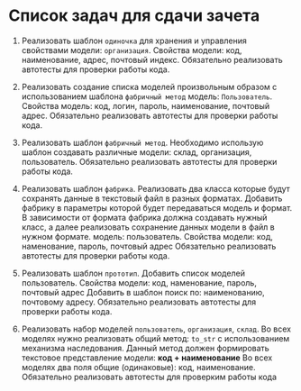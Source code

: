 # Список задач для сдачи зачета

1. Реализовать шаблон `одиночка` для хранения и управления свойствами модели: `организация`. Свойства модели: код, наименование, адрес, почтовый индекс.
Обязательно реализовать автотесты для проверки работы кода.

2. Реализовать создание списка моделей произвольным образом с использованием шаблона `фабричный метод` 
модель: `Пользователь`. Свойства модель: код, логин, пароль, наименование, почтовый адрес.
Обязательно реализовать автотесты для проверки работы кода.

3. Реализовать шаблон `фабричный метод`. Необходимо использую шаблон создавать различные модели: склад, организация, пользователь.
Обязательно реализовать автотесты для проверки работы кода.

4. Реализовать шаблон `фабрика`. Реализовать два класса которые будут сохранять данные в текстовый файл в разных форматах. Добавить
фабрику в параметры которой будет передаваться модель и формат. В зависимости от формата фабрика должна создавать нужный класс, а далее
реализовать сохранение данных модели в файл в нужном формате. модель: пользователь. Свойства модели: код, наменование, пароль, почтовый адрес
Обязательно реализовать автотесты для проверки работы кода.

5. Реализовать шаблон `прототип`. Добавить список моделей пользователь. Свойства модели: код, наменование, пароль, почтовый адрес
Добавить в шаблон поиск по: наименованию, почтовому адресу.
Обязательно реализовать автотесты для проверки работы кода.

6. Реализовать набор моделей `пользователь`, `организация`, `склад`. Во всех моделях нужно реализовать общий метод: `to_str`
с использованием механизма наследования. Данный метод должен формировать текстовое представление модели: **код + наименование**
Во всех моделях два поля общие (одинаковые): код, наименование.
Обязательно реализовать автотесты для проверким работы кода




